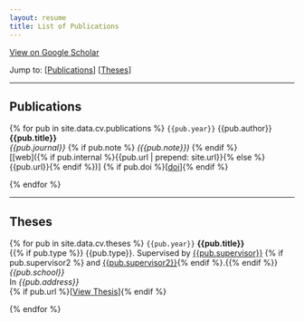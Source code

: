 ```yaml
---
layout: resume
title: List of Publications
---
```


<i class="ai ai-fw ai-google-scholar"></i> [View on Google Scholar](https://scholar.google.co.uk/citations?user=aPd4T_YAAAAJ)

Jump to: [[Publications](#publications)] [[Theses](#theses)]

----

## Publications

{% for pub in site.data.cv.publications %}
`{{pub.year}}` 
{{pub.author}}<br />
**{{pub.title}}**<br />
*{{pub.journal}}*
{% if pub.note %} *({{pub.note}})* {% endif %}<br />
[[web]({% if pub.internal %}{{pub.url | prepend: site.url}}{% else %}{{pub.url}}{% endif %})]
{% if pub.doi %}[[doi]({{pub.doi}})]{% endif %}

{% endfor %}

----

## Theses

{% for pub in site.data.cv.theses %}
`{{pub.year}}`
**{{pub.title}}**<br />
{{% if pub.type %}} {{pub.type}}. Supervised by [{{pub.supervisor}}]({{pub.supervisor_link}})
{% if pub.supervisor2 %} and [{{pub.supervisor2}}]({{pub.supervisor2_link}}){% endif %}.{{% endif %}}<br />
*{{pub.school}}*<br />
In *{{pub.address}}* <br />
{% if pub.url %}[[View Thesis]({{pub.url}})]{% endif %}

{% endfor %}